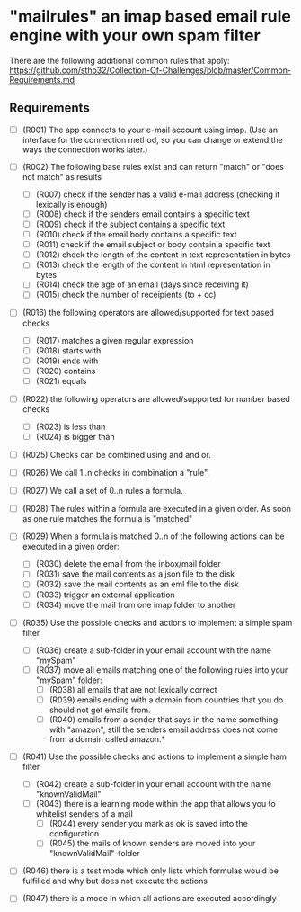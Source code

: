 # "mailrules" an imap based email rule engine with your own spam filter

There are the following additional common rules that apply:
https://github.com/stho32/Collection-Of-Challenges/blob/master/Common-Requirements.md

## Requirements

- [ ] (R001) The app connects to your e-mail account using imap. (Use an interface for the connection method, so you can change or extend the ways the connection works later.)

- [ ] (R002) The following base rules exist and can return "match" or "does not match" as results
  - [ ] (R007) check if the sender has a valid e-mail address (checking it lexically is enough)
  - [ ] (R008) check if the senders email contains a specific text
  - [ ] (R009) check if the subject contains a specific text
  - [ ] (R010) check if the email body contains a specific text
  - [ ] (R011) check if the email subject or body contain a specific text
  - [ ] (R012) check the length of the content in text representation in bytes
  - [ ] (R013) check the length of the content in html representation in bytes
  - [ ] (R014) check the age of an email (days since receiving it)
  - [ ] (R015) check the number of receipients (to + cc)

- [ ] (R016) the following operators are allowed/supported for text based checks
  - [ ] (R017) matches a given regular expression
  - [ ] (R018) starts with
  - [ ] (R019) ends with
  - [ ] (R020) contains
  - [ ] (R021) equals

- [ ] (R022) the following operators are allowed/supported for number based checks
  - [ ] (R023) is less than
  - [ ] (R024) is bigger than

- [ ] (R025) Checks can be combined using and and or. 
- [ ] (R026) We call 1..n checks in combination a "rule".

- [ ] (R027) We call a set of 0..n rules a formula.
- [ ] (R028) The rules within a formula are executed in a given order. As soon as one rule matches the formula is "matched"

- [ ] (R029) When a formula is matched 0..n of the following actions can be executed in a given order:
  - [ ] (R030) delete the email from the inbox/mail folder
  - [ ] (R031) save the mail contents as a json file to the disk
  - [ ] (R032) save the mail contents as an eml file to the disk
  - [ ] (R033) trigger an external application
  - [ ] (R034) move the mail from one imap folder to another

 - [ ] (R035) Use the possible checks and actions to implement a simple spam filter
   - [ ] (R036) create a sub-folder in your email account with the name "mySpam"
   - [ ] (R037) move all emails matching one of the following rules into your "mySpam" folder:
     - [ ] (R038) all emails that are not lexically correct
     - [ ] (R039) emails ending with a domain from countries that you do should not get emails from.
     - [ ] (R040) emails from a sender that says in the name something with "amazon", still the senders email address does not come from a domain called amazon.*

  - [ ] (R041) Use the possible checks and actions to implement a simple ham filter
    - [ ] (R042) create a sub-folder in your email account with the name "knownValidMail"
    - [ ] (R043) there is a learning mode within the app that allows you to whitelist senders of a mail
      - [ ] (R044) every sender you mark as ok is saved into the configuration
      - [ ] (R045) the mails of known senders are moved into your "knownValidMail"-folder

- [ ] (R046) there is a test mode which only lists which formulas would be fulfilled and why but does not execute the actions
- [ ] (R047) there is a mode in which all actions are executed accordingly

